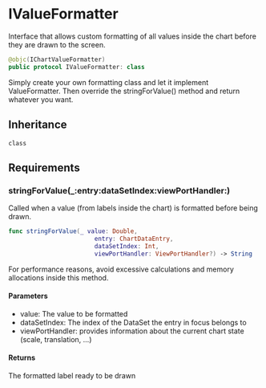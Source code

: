 # IValueFormatter

Interface that allows custom formatting of all values inside the chart before they are drawn to the screen.

``` swift
@objc(IChartValueFormatter)
public protocol IValueFormatter: class
```

Simply create your own formatting class and let it implement ValueFormatter. Then override the stringForValue()
method and return whatever you want.

## Inheritance

`class`

## Requirements

### stringForValue(\_:​entry:​dataSetIndex:​viewPortHandler:​)

Called when a value (from labels inside the chart) is formatted before being drawn.

``` swift
func stringForValue(_ value: Double,
                        entry: ChartDataEntry,
                        dataSetIndex: Int,
                        viewPortHandler: ViewPortHandler?) -> String
```

For performance reasons, avoid excessive calculations and memory allocations inside this method.

#### Parameters

  - value: The value to be formatted
  - dataSetIndex: The index of the DataSet the entry in focus belongs to
  - viewPortHandler: provides information about the current chart state (scale, translation, ...)

#### Returns

The formatted label ready to be drawn
